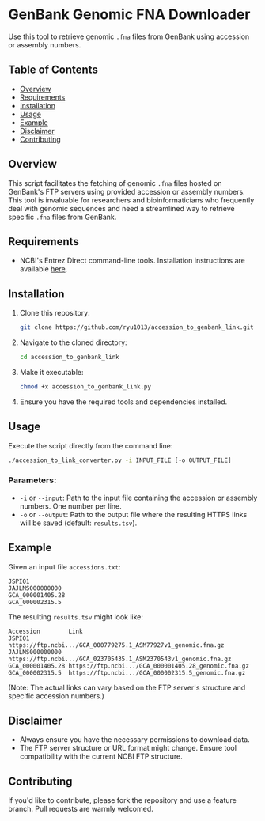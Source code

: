 # GenBank Genomic FNA Downloader

Use this tool to retrieve genomic `.fna` files from GenBank using accession or assembly numbers.

## Table of Contents
- [Overview](#overview)
- [Requirements](#requirements)
- [Installation](#installation)
- [Usage](#usage)
- [Example](#example)
- [Disclaimer](#disclaimer)
- [Contributing](#contributing)

## Overview

This script facilitates the fetching of genomic `.fna` files hosted on GenBank's FTP servers using provided accession or assembly numbers. This tool is invaluable for researchers and bioinformaticians who frequently deal with genomic sequences and need a streamlined way to retrieve specific `.fna` files from GenBank.

## Requirements

- NCBI's Entrez Direct command-line tools. Installation instructions are available [here](https://www.ncbi.nlm.nih.gov/books/NBK179288/).

## Installation

1. Clone this repository:
   ```sh
   git clone https://github.com/ryu1013/accession_to_genbank_link.git
   ```

2. Navigate to the cloned directory:
   ```sh
   cd accession_to_genbank_link
   ```

3. Make it executable:
   ```sh
   chmod +x accession_to_genbank_link.py
   ```

3. Ensure you have the required tools and dependencies installed.

## Usage

Execute the script directly from the command line:

```sh
./accession_to_link_converter.py -i INPUT_FILE [-o OUTPUT_FILE]
```

### Parameters:

- `-i` or `--input`: Path to the input file containing the accession or assembly numbers. One number per line.
- `-o` or `--output`: Path to the output file where the resulting HTTPS links will be saved (default: `results.tsv`).

## Example

Given an input file `accessions.txt`:

```
JSPI01
JAJLMS000000000
GCA_000001405.28
GCA_000002315.5
```

The resulting `results.tsv` might look like:

```
Accession        Link
JSPI01           https://ftp.ncbi.../GCA_000779275.1_ASM77927v1_genomic.fna.gz
JAJLMS000000000  https://ftp.ncbi.../GCA_023705435.1_ASM2370543v1_genomic.fna.gz
GCA_000001405.28 https://ftp.ncbi.../GCA_000001405.28_genomic.fna.gz
GCA_000002315.5  https://ftp.ncbi.../GCA_000002315.5_genomic.fna.gz
```

(Note: The actual links can vary based on the FTP server's structure and specific accession numbers.)

## Disclaimer

- Always ensure you have the necessary permissions to download data.
- The FTP server structure or URL format might change. Ensure tool compatibility with the current NCBI FTP structure.

## Contributing

If you'd like to contribute, please fork the repository and use a feature branch. Pull requests are warmly welcomed.
